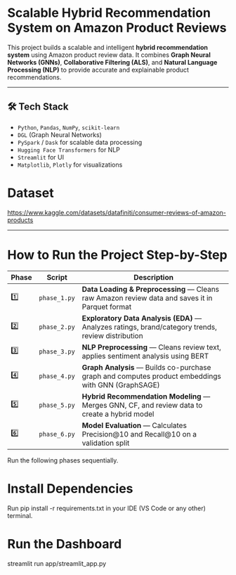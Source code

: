 # Scalable Hybrid Recommendation System on Amazon Product Reviews

This project builds a scalable and intelligent **hybrid recommendation system** using Amazon product review data. It combines **Graph Neural Networks (GNNs)**, **Collaborative Filtering (ALS)**, and **Natural Language Processing (NLP)** to provide accurate and explainable product recommendations.


---

## 🛠️ Tech Stack

- `Python`, `Pandas`, `NumPy`, `scikit-learn`
- `DGL` (Graph Neural Networks)
- `PySpark` / `Dask` for scalable data processing
- `Hugging Face Transformers` for NLP
- `Streamlit` for UI
- `Matplotlib`, `Plotly` for visualizations

# Dataset
https://www.kaggle.com/datasets/datafiniti/consumer-reviews-of-amazon-products

---
# How to Run the Project Step-by-Step
| Phase | Script       | Description                                                                                        |
| ----- | ------------ | -------------------------------------------------------------------------------------------------- |
| 1️⃣   | `phase_1.py` | **Data Loading & Preprocessing** — Cleans raw Amazon review data and saves it in Parquet format    |
| 2️⃣   | `phase_2.py` | **Exploratory Data Analysis (EDA)** — Analyzes ratings, brand/category trends, review distribution |
| 3️⃣   | `phase_3.py` | **NLP Preprocessing** — Cleans review text, applies sentiment analysis using BERT                  |
| 4️⃣   | `phase_4.py` | **Graph Analysis** — Builds co-purchase graph and computes product embeddings with GNN (GraphSAGE) |
| 5️⃣   | `phase_5.py` | **Hybrid Recommendation Modeling** — Merges GNN, CF, and review data to create a hybrid model      |
| 6️⃣   | `phase_6.py` | **Model Evaluation** — Calculates Precision\@10 and Recall\@10 on a validation split               |

Run the following phases sequentially.

# Install Dependencies
Run pip install -r requirements.txt in your IDE (VS Code or any other) terminal.

# Run the Dashboard
streamlit run app/streamlit_app.py


